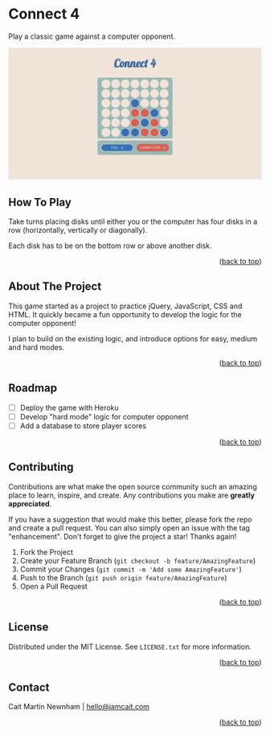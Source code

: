 # Connect 4

Play a classic game against a computer opponent.


![Connect 4 demo](docs/images/connect-four.png)

<!-- ROADMAP -->

## How To Play

Take turns placing disks until either you or the computer has four disks in a row (horizontally, vertically or diagonally).

Each disk has to be on the bottom row or above another disk. 

<p align="right">(<a href="#readme-top">back to top</a>)</p>

## About The Project 

This game started as a project to practice jQuery, JavaScript, CSS and HTML. It quickly became a fun opportunity to develop the logic for the computer opponent!

I plan to build on the existing logic, and introduce options for easy, medium and hard modes.

<p align="right">(<a href="#readme-top">back to top</a>)</p>

## Roadmap

- [ ] Deploy the game with Heroku
- [ ] Develop "hard mode" logic for computer opponent
- [ ] Add a database to store player scores

<p align="right">(<a href="#readme-top">back to top</a>)</p>

<!-- CONTRIBUTING -->
## Contributing

Contributions are what make the open source community such an amazing place to learn, inspire, and create. Any contributions you make are **greatly appreciated**.

If you have a suggestion that would make this better, please fork the repo and create a pull request. You can also simply open an issue with the tag "enhancement".
Don't forget to give the project a star! Thanks again!

1. Fork the Project
2. Create your Feature Branch (`git checkout -b feature/AmazingFeature`)
3. Commit your Changes (`git commit -m 'Add some AmazingFeature'`)
4. Push to the Branch (`git push origin feature/AmazingFeature`)
5. Open a Pull Request

<p align="right">(<a href="#readme-top">back to top</a>)</p>



<!-- LICENSE -->
## License

Distributed under the MIT License. See `LICENSE.txt` for more information.

<p align="right">(<a href="#readme-top">back to top</a>)</p>



<!-- CONTACT -->
## Contact

Cait Martin Newnham | hello@iamcait.com

<p align="right">(<a href="#readme-top">back to top</a>)</p>
